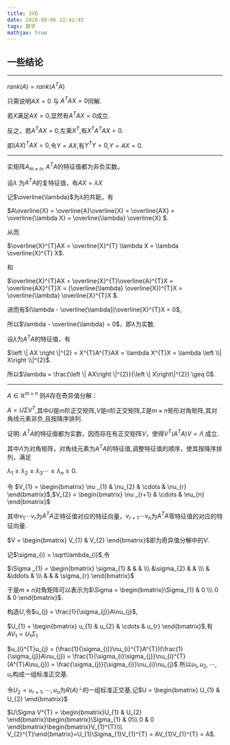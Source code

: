 ```yaml
---
title: SVD
date: 2020-08-06 22:42:45
tags: 数学
mathjax: true
---
```

## 一些结论

---
$rank(A) = rank(A^{T}A)$

只需说明$AX = 0$ 与 $A^{T}AX =0$同解.

若$X$满足$AX = 0$,显然有$A^{T}AX = 0$成立.

反之，若$A^{T}AX = 0$,左乘$X^{T}$,有$X^{T}A^{T}AX = 0$. 

即$(AX)^{T}AX = 0$,令$Y=AX$,有$Y^{T}Y = 0$,$Y = AX = 0$.
<!-- More -->

---

实矩阵$A_{m\times n}$, $A^{T}A$的特征值都为非负实数。

设$\lambda$ 为$A^{T}A$的复特征值，有$AX=\lambda X$

记$\overline{\lambda}$为$\lambda$的共轭，有

$A\overline{X} = \overline{A}\overline{X} = \overline{AX} = \overline{\lambda X} = \overline{\lambda} \overline{X} $.

从而

$\overline{X}^{T}AX = \overline{X}^{T} \lambda X = \lambda \overline{X}^{T} X$.

和

$\overline{X}^{T}AX = \overline{X}^{T}\overline{A}^{T}X = \overline{AX}^{T}X = (\overline{\lambda} \overline{X})^{T}X = \overline{\lambda} \overline{X}^{T}X $.

进而有$(\lambda - \overline{\lambda})\overline{X}^{T}X = 0$,

所以$\lambda - \overline{\lambda} = 0$，即$\lambda$为实数.


设$\lambda$为$A^{T}A$的特征值，有

$\left \| AX \right \|^{2} = X^{T}A^{T}AX = \lambda X^{T}X = \lambda \left \\| X\right \\|^{2}$.

所以$\lambda = \frac{\left \| AX\right \|^{2}}{\left \| X\right\|^{2}} \geq 0$.

---

$A \in \mathbb{R}^{m\times n}$ 则$A$存在奇异值分解：

$A = U\Sigma V^{T}$,其中$U$是$m$阶正交矩阵,$V$是$n$阶正交矩阵,$\Sigma$是$m\times n$矩形对角矩阵,其对角线元素非负,且按降序排列.

证明: $A^{T}A$的特征值都为实数，因而存在有正交矩阵$V$，使得$V^{T}(A^{T}A)V = \Lambda$ 成立.

其中$\Lambda$为对角矩阵，对角线元素为$A^{T}A$的特征值,调整特征值的顺序，使其按降序排列，满足

$\lambda_{1} \geq \lambda_{2} \geq \lambda_{3}\cdots \geq \lambda_{n} \geq 0$.

令 $V_{1} = \begin{bmatrix} \nu _{1} & \nu_{2}  & \cdots  & \nu_{r} \end{bmatrix}$,$V_{2} = \begin{bmatrix} \nu _{r+1}  & \cdots  & \nu_{n} \end{bmatrix}$

其中$\nu_{1} \cdots \nu_{r}$为$A^{T}A$正特征值对应的特征向量，$\nu_{r+1} \cdots \nu_{n}$为$A^{T}A$零特征值的对应的特征向量.

$V = \begin{bmatrix} V_{1} & V_{2} \end{bmatrix}$即为奇异值分解中的$V$.

记$\sigma_{i} = \sqrt\lambda_{i}$,令

$\Sigma _{1} = \begin{bmatrix} \sigma_{1} &  &  & 
\\\ &\sigma_{2}  &  & 
\\\  &  &\ddots   & 
\\\  &  &  & \sigma_{r} \end{bmatrix}$

于是$m\times n$对角矩阵可以表示为$\Sigma = \begin{bmatrix}\Sigma_{1} & 0 
\\\ 0 & 0 \end{bmatrix}$.

构造$U$,令$u_{j} = \frac{1}{\sigma_{j}}A\nu_{j}$,


$U_{1} = \begin{bmatrix} u_{1} & u_{2} & \cdots & u_{r} \end{bmatrix}$,有$AV_{1} = U_{1}\Sigma_{1}$

$u_{i}^{T}u_{j} = (\frac{1}{\sigma_{i}}\nu_{i}^{T}A^{T})(\frac{1}{\sigma_{j}}A\nu_{j}) = \frac{1}{\sigma_{i}\sigma_{j}}\nu_{i}^{T}(A^{T}A\nu_{j}) = \frac{\sigma_{j}}{\sigma_{i}}\nu_{i}\nu_{j}$
所以$u_{1},u_{2},\cdots,u_{r}$构成一组标准正交基.

令$U_{2} = u_{r+1},\cdots,u_{n}$为$R(A)^{\perp }$的一组标准正交基,记$U = \begin{bmatrix} U_{1} & U_{2} \end{bmatrix}$

$U\Sigma V^{T} = \begin{bmatrix}U_{1} & U_{2} \end{bmatrix}\begin{bmatrix}\Sigma_{1} & 0\\\ 0 & 0 \end{bmatrix}\begin{bmatrix}V_{1}^{T}\\\ 
                 V_{2}^{T}\end{bmatrix}=U_{1}\Sigma_{1}V_{1}^{T} = AV_{1}V_{1}^{T} = A$.
                                                              

